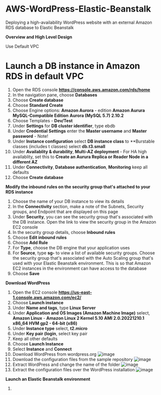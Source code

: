 # AWS-WordPress-Elastic-Beanstalk

Deploying a high-availability WordPress website with an external Amazon RDS database to Elastic Beanstalk

**Overview and High Level Design**

Use Default VPC

# Launch a DB instance in Amazon RDS in default VPC

1. Open the RDS console **https://console.aws.amazon.com/rds/home**
2. In the navigation pane, choose **Databases**
3. Choose **Create database**
4. Choose **Standard Create**
5. Choose Engine options: **Amazon Aurora** - edition **Amazon Aurura MySQL-Compatible Edition** **Aurora (MySQL 5.7) 2.10.2**
6. Choose Templates - **Dev/Test**
8. Under **Settings** for **DB cluster identifier**, type ebdb
9. Under **Credential Settings** enter the **Master username** and **Master password** - Note!
10. Under **Instance configuration** select **DB instance class** to **Burstable classes (includes t classes) select **db.t3.small**
11. Under **Availablity & durability**, **Multi-AZ deployment** - For HA high availablity, set this to **Create an Aurura Replica or Reader Node in a different AZ**
12. Under **Connectivity**, **Database authentication**, **Monitoring** keep all defaults
13. Choose **Create database**

**Modify the inbound rules on the security group that's attached to your RDS instance**

1. Choose the name of your DB instance to view its details
2. In the **Connectivity** section, make a note of the Subnets, Security groups, and Endpoint that are displayed on this page
3. Under **Security**, you can see the security group that's associated with the DB instance. Open the link to view the security group in the Amazon EC2 console
4. In the security group details, choose **Inbound rules**
5. Choose **Edit inbound rules**
6. Choose **Add Rule**
7. For **Type**, choose the DB engine that your application uses
8. For **Source**, type **sg-** to view a list of available security groups. Choose the security group that's associated with the Auto Scaling group that's used with your Elastic Beanstalk environment. This is so that Amazon EC2 instances in the environment can have access to the database
9. Choose **Save**

**Download WordPress**

1. Open the EC2 console **https://us-east-1.console.aws.amazon.com/ec2/**
2. Choose **Launch instance**
3. Under **Name and tags**, type **Linux Server**
4. Under **Application and OS Images (Amazon Machine Image)** select, **Amazon Linux** - **Amazon Linux 2 Kernel 5.10 AMI 2.0.20221210.1 x86_64 HVM gp2 - 64-bit (x86)**
5. Under **Instance type** select, **t2.micro**
6. Under **Key pair (login**, select key pair
7. Keep all other defaults
8. Choose **Launch Instance**
9. Select **Instance** and **Connect**
10. Download WordPress from wordpress.org
![image](https://user-images.githubusercontent.com/91480603/212140151-84b9a480-af9d-496e-97e4-bcdbb8025531.png)
11. Download the configuration files from the sample repository
![image](https://user-images.githubusercontent.com/91480603/212140220-0c6157ad-3c89-4015-8585-67ce0426f5c1.png)
12. Extract WordPress and change the name of the folder
![image](https://user-images.githubusercontent.com/91480603/212140276-4775efcb-21a9-442f-9dcd-f21cec47334d.png)
13. Extract the configuration files over the WordPress installation
![image](https://user-images.githubusercontent.com/91480603/212140354-879fe60e-0e65-4f1b-a266-3d9898b5a44e.png)

**Launch an Elastic Beanstalk environment**

1. 





